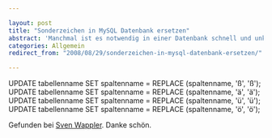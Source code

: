 ```yaml
---

layout: post
title: "Sonderzeichen in MySQL Datenbank ersetzen"
abstract: 'Manchmal ist es notwendig in einer Datenbank schnell und unkompliziert die Sonderzeichen rauskriegen. Die Gründe sind vielfältigt und bevor ein furchtbares durcheinander besteht, packe ich lieber ein [htmlspecialchars](http://www.php.net/htmlspecialchars) vor dem Speichern rein und jage folgende Anweisungen über die Datenbank.'
categories: Allgemein
redirect_from: "2008/08/29/sonderzeichen-in-mysql-datenbank-ersetzen/"

---
```


UPDATE tabellenname SET spaltenname = REPLACE (spaltenname, 'ß', '&szlig;');
    UPDATE tabellenname SET spaltenname = REPLACE (spaltenname, 'ä', '&auml;');
    UPDATE tabellenname SET spaltenname = REPLACE (spaltenname, 'ü', '&uuml;');
    UPDATE tabellenname SET spaltenname = REPLACE (spaltenname, 'ö', '&ouml;');

Gefunden bei [Sven Wappler](http://www.wappler.eu/zeichen-in-mysql-datenbank-ersetzen/). Danke schön.